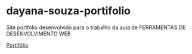 # dayana-souza-portifolio
Site portfólio desenvolvido para o trabalho da aula de FERRAMENTAS DE DESENVOLVIMENTO WEB

[Portifólio](https://dayanasouzaportifolio.000webhostapp.com/)
